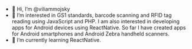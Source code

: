 - 👋 Hi, I’m @viliammojsky
- 👀 I’m interested in GS1 standards, barcode scanning and RFID tag reading using JavaScript and PHP. I am also interested in developing apps for Android devices using ReactNative. So far I have created apps for Android smartphones and Android Zebra handheld scanners.
- 🌱 I’m currently learning ReactNative.

<!---
- 💞️ I’m looking to collaborate on ...
- 📫 How to reach me ...
--->
<!---
viliammojsky/viliammojsky is a ✨ special ✨ repository because its `README.md` (this file) appears on your GitHub profile.
You can click the Preview link to take a look at your changes.
--->
<!---
viliammojsky/viliammojsky is ✨ special ✨.
He he he :D
--->
